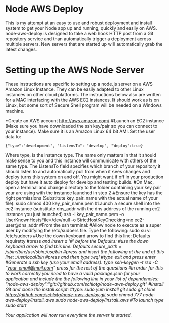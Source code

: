 Node AWS Deploy
=====
This is my attempt at an easy to use and robust deployment and install system to get your Node app up and running, quickly and easily on AWS. node-aws-deploy is designed to take a web hook HTTP post from a Git repository service and than automatically trigger a deployment across multiple servers. New servers that are started up will automatically grab the latest changes.

Setting up the AWS Node Server
===
These instructions are specific to setting up a node.js server on a AWS Amazon Linux Instance. They can be easily adapted to other Linux instances on other cloud platforms. The instructions below also are written for a MAC interfacing with the AWS EC2 instances. It should work as is on Linux, but some sort of Secure Shell program will be needed on a Windows machine.

*Create an AWS account http://aws.amazon.com/
#Launch an EC2 instance (Make sure you have downloaded the ssh key/pair so you can connect to your instance). Make sure it is an Amazon Linux 64 bit AMI. Set the user data to:

    {"type":"development", "listensTo": "develop", "deploy":true}

Where type, is the instance type. The name only matters in that it should make sense to you and this instance will communicate with others of the same type. The ListensTo field specifies which branch of your repository it should listen to and automatically pull from when it sees changes and deploy turns this system on and off. You might want if off in your production deploy but have it auto deploy for develop and testing builds.
#On Mac, open a terminal and change directory to the folder containing your key pair your are using with the instance launched in step 2
    #Ensure the key has the right permissions (Substitute key_pair_name with the actual name of your file):
        sudo chmod 400 key_pair_name.pem
    #Launch a secure shell into the ec2 instance (substitute dns_addr with the dns address of the running ec2 instance you just launched)
        ssh -i key_pair_name.pem -o UserKnownHostsFile=/dev/null -o StrictHostKeyChecking=no ec2-user@dns_addr
    #From the ssh terminal:
        #Allow node to execute as a super user by modifying the /etc/sudoers file. Type the following:
            sudo su
            vi /etc/sudoers
        #Use the down keyboard arrow to find this line:
            	Defaults	requiretty
        #press <i> and insert a ‘#’ before the Defaults:
        #use the down keyboard arrow to find this line:
            Defaults	secure_path = /sbin:/bin:/usr/sbin:/usr/bin
        #press and insert the following at the end of this line:
        	:/usr/local/bin
        #press <esc> and then type :wq!
        #type exit and press enter
#Generate a ssh key (use your email address):
    type ssh-keygen -t rsa -C "your_email@mail.com"
    press <enter> for the rest of the questions
#In order for this to work correctly you need to have a valid package.json for your application and include the the following line in your list of dependencies:
    	"node-aws-deploy":"git://github.com/schlotg/node-aws-deploy.git"
#Install Git and clone the install script:
    #type:
        sudo yum install git
        sudo git clone https://github.com/schlotg/node-aws-deploy.git
        sudo chmod 777 node-aws-deploy/install_aws
        sudo node-aws-deploy/install_aws
#To launch type
    sudo start <your application name>

Your application will now run everytime the server is started.




